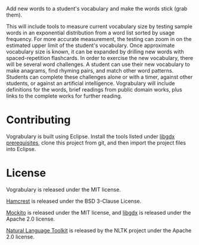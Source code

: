 Add new words to a student's vocabulary and make the words stick (grab them).

This will include tools to measure current vocabulary size by testing sample words in an exponential distribution from a word list sorted by usage frequency. For more accurate measurement, the testing can zoom in on the estimated upper limit of the student's vocabulary. 
Once approximate vocabulary size is known, it can be expanded by drilling new words with spaced-repetition flashcards. 
In order to exercise the new vocabulary, there will be several word challenges. A student can use their new vocabulary to make anagrams, find rhyming pairs, and match other word patterns. 
Students can complete these challenges alone or with a timer, against other students, or against an artificial intelligence. 
Vograbulary will include definitions for the words, brief readings from public domain works, plus links to the complete works for further reading. 

Contributing
============

Vograbulary is built using Eclipse. Install the tools listed under [libgdx prerequisites][tools], clone this project from git, and then import the project files into Eclipse.

License
=======

Vograbulary is released under the MIT license.

[Hamcrest][hamcrest] is released under the BSD 3-Clause License.

[Mockito][mockito] is released under the MIT license, and [libgdx][libgdx] is released under the Apache 2.0 license.

[Natural Language Toolkit][nltk] is released by the NLTK project under the Apache 2.0 license.

[tools]: https://github.com/libgdx/libgdx/wiki/Project-setup%2C-running-%26-debugging
[hamcrest]: http://hamcrest.org/JavaHamcrest/
[mockito]: https://code.google.com/p/mockito/
[libgdx]: http://libgdx.badlogicgames.com/
[nltk]: http://nltk.org/
